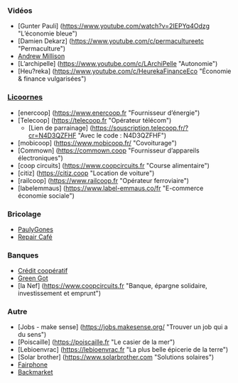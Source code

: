 ### Vidéos

- [Gunter Pauli] (https://www.youtube.com/watch?v=2IEPYq4Odzg "L’économie bleue")
- [Damien Dekarz] (https://www.youtube.com/c/permacultureetc "Permaculture")
- [Andrew Millison](https://www.youtube.com/c/amillison "Permaculture")
- [L’archipelle] (https://www.youtube.com/c/LArchiPelle "Autonomie")
- [Heu?reka] (https://www.youtube.com/c/HeurekaFinanceEco "Économie & finance vulgarisées")

### [Licoornes](https://www.licoornes.coop "Groupement de coopératives pour fournir des alternatives plus saines à notre consommation")
- [enercoop] (https://www.enercoop.fr "Fournisseur d’énergie")
- [Telecoop] (https://telecoop.fr "Opérateur télécom")
  - [Lien de parrainage] (https://souscription.telecoop.fr/?cr=N4D3QZFHF "Avec le code : N4D3QZFHF")
- [mobicoop] (https://www.mobicoop.fr/ "Covoiturage")
- [Commown] (https://commown.coop "Fournisseur d’appareils électroniques")
- [coop circuits] (https://www.coopcircuits.fr "Course alimentaire")
- [citiz] (https://citiz.coop "Location de voiture")
- [railcoop] (https://www.railcoop.fr "Opérateur ferroviaire")
- [labelemmaus] (https://www.label-emmaus.co/fr "E-commerce économie sociale")

### Bricolage

- [PaulyGones](https://www.youtube.com/@Paulygones/videos "Superbes vidéos de bricolage")
- [Repair Café](https://www.repaircafe.org/fr/ "Réseau de café pour réparer nos bouzins")

### Banques
- [Crédit coopératif](https://www.credit-cooperatif.coop/ "Banque, pour la durabilité des territoires")
- [Green Got](https://green-got.com/ "Presque une banque, (pas de crédit pas de droit à la dénomination 'banque') verte")
- [la Nef] (https://www.coopcircuits.fr "Banque, épargne solidaire, investissement et emprunt")

### Autre

- [Jobs - make sense] (https://jobs.makesense.org/ "Trouver un job qui a du sens")
- [Poiscaille] (https://poiscaille.fr "Le casier de la mer")
- [Lebioenvrac] (https://lebioenvrac.fr "La plus belle épicerie de la terre")
- [Solar brother] (https://www.solarbrother.com "Solutions solaires")
- [Fairphone](https://www.fairphone.com/fr "Un smartphone utraréparable qui essaye d'avoir le moins de sang possible sur l'écran")
- [Backmarket](https://www.backmarket.fr/fr-fr "Vente \(et achat\) d'objets reconditionnés")
